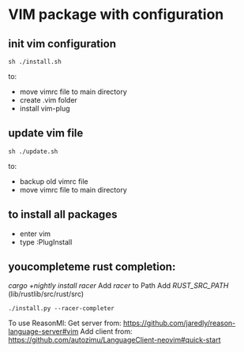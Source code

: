 # VIM package with configuration

## init vim configuration
```
sh ./install.sh
```

to:
  - move vimrc file to main directory
  - create .vim folder
  - install vim-plug

## update vim file
```
sh ./update.sh
```
to:
  - backup old vimrc file
  - move vimrc file to main directory

## to install all packages
  - enter vim
  - type :PlugInstall

## youcompleteme rust completion:
*cargo +nightly install racer*
Add *racer* to Path
Add *RUST_SRC_PATH* (lib/rustlib/src/rust/src)
```
./install.py --racer-completer
```

To use ReasonMl:
Get server from: https://github.com/jaredly/reason-language-server#vim
Add client from: https://github.com/autozimu/LanguageClient-neovim#quick-start
